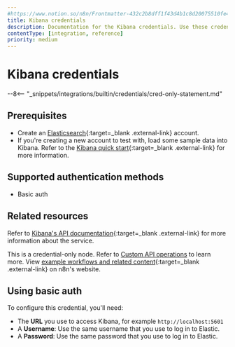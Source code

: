 ```yaml
---
#https://www.notion.so/n8n/Frontmatter-432c2b8dff1f43d4b1c8d20075510fe4
title: Kibana credentials
description: Documentation for the Kibana credentials. Use these credentials to authenticate Kibana in n8n, a workflow automation platform.
contentType: [integration, reference]
priority: medium
---
```


# Kibana credentials

--8<-- "_snippets/integrations/builtin/credentials/cred-only-statement.md"

## Prerequisites

- Create an [Elasticsearch](https://www.elastic.co/){:target=_blank .external-link} account.
- If you're creating a new account to test with, load some sample data into Kibana. Refer to the [Kibana quick start](https://www.elastic.co/guide/en/kibana/current/get-started.html){:target=_blank .external-link} for more information.

## Supported authentication methods

- Basic auth

## Related resources

Refer to [Kibana's API documentation](https://www.elastic.co/guide/en/kibana/current/api.html){:target=_blank .external-link} for more information about the service.

This is a credential-only node. Refer to [Custom API operations](/integrations/custom-operations/) to learn more. View [example workflows and related content](https://n8n.io/integrations/kibana/){:target=_blank .external-link} on n8n's website.

## Using basic auth

To configure this credential, you'll need:

- The **URL** you use to access Kibana, for example `http://localhost:5601`
- A **Username**: Use the same username that you use to log in to Elastic.
- A **Password**: Use the same password that you use to log in to Elastic.